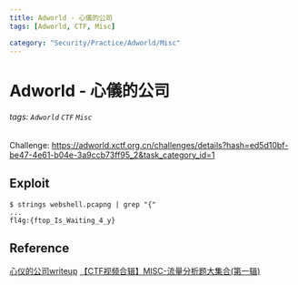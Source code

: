 ```yaml
---
title: Adworld - 心儀的公司
tags: [Adworld, CTF, Misc]

category: "Security/Practice/Adworld/Misc"
---
```


# Adworld - 心儀的公司
<!-- more -->
###### tags: `Adworld` `CTF` `Misc`
Challenge: https://adworld.xctf.org.cn/challenges/details?hash=ed5d10bf-be47-4e61-b04e-3a9ccb73ff95_2&task_category_id=1

## Exploit
```bash!
$ strings webshell.pcapng | grep "{"
...
fl4g:{ftop_Is_Waiting_4_y}
```

## Reference
[心仪的公司writeup](https://www.cnblogs.com/Flat-White/p/13526539.html)
[【CTF视频合辑】MISC-流量分析题大集合(第一辑)](https://www.bilibili.com/video/BV1r5411h7aw/?p=2&share_source=copy_web&vd_source=31529c2d248aba29c9cc1e3cbd720cb6&t=294)
